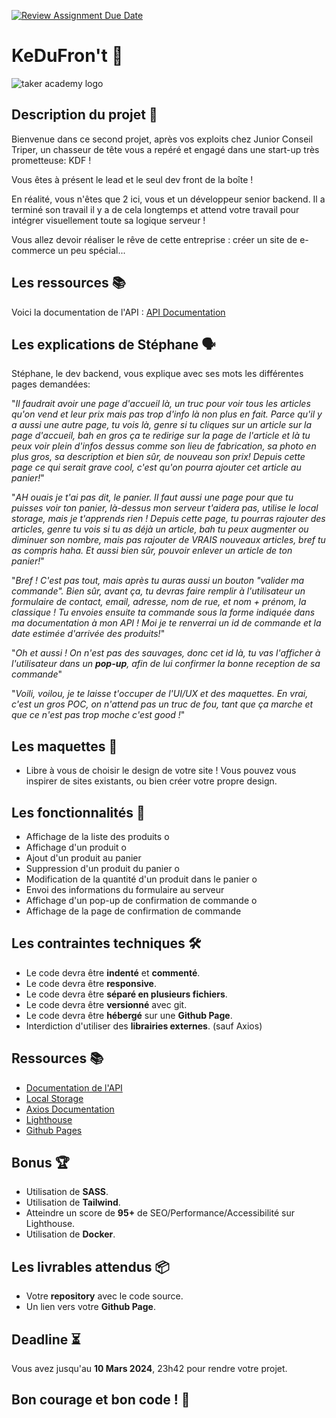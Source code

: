 [![Review Assignment Due Date](https://classroom.github.com/assets/deadline-readme-button-24ddc0f5d75046c5622901739e7c5dd533143b0c8e959d652212380cedb1ea36.svg)](https://classroom.github.com/a/26RZIaSE)
# KeDuFron't 🛒

![taker academy logo](https://github.com/Taker-Academy/KeDuFron-t/assets/86067803/597e2e8c-c815-45e0-a243-715dcee4a742)

## Description du projet 📄

Bienvenue dans ce second projet, après vos exploits chez Junior Conseil Triper, un chasseur de tête vous a repéré et engagé dans une start-up très prometteuse: KDF !

Vous êtes à présent le lead et le seul dev front de la boîte !

En réalité, vous n'êtes que 2 ici, vous et un développeur senior backend. Il a terminé son travail il y a de cela longtemps et attend votre travail pour intégrer visuellement toute sa logique serveur !

Vous allez devoir réaliser le rêve de cette entreprise : créer un site de e-commerce un peu spécial...


## Les ressources 📚

Voici la documentation de l'API : [API Documentation](./API%20documentation.md)

## Les explications de Stéphane 🗣️

Stéphane, le dev backend, vous explique avec ses mots les différentes pages demandées:


"*Il faudrait avoir une page d'accueil là, un truc pour voir tous les articles qu'on vend et leur prix mais pas trop d'info là non plus en fait. Parce qu'il y a aussi une autre page, tu vois là, genre si tu cliques sur un article sur la page d'accueil, bah en gros ça te redirige sur la page de l'article et là tu peux voir plein d'infos dessus comme son lieu de fabrication, sa photo en plus gros, sa description et bien sûr, de nouveau son prix! Depuis cette page ce qui serait grave cool, c'est qu'on pourra ajouter cet article au panier!*"

"*AH ouais je t'ai pas dit, le panier. Il faut aussi une page pour que tu puisses voir ton panier, là-dessus mon serveur t'aidera pas, utilise le local storage, mais je t'apprends rien ! Depuis cette page, tu pourras rajouter des articles, genre tu vois si tu as déjà un article, bah tu peux augmenter ou diminuer son nombre, mais pas rajouter de VRAIS nouveaux articles, bref tu as compris haha. Et aussi bien sûr, pouvoir enlever un article de ton panier!*"

"*Bref ! C'est pas tout, mais après tu auras aussi un bouton "valider ma commande". Bien sûr, avant ça, tu devras faire remplir à l'utilisateur un formulaire de contact, email, adresse, nom de rue, et nom + prénom, la classique ! Tu envoies ensuite ta commande sous la forme indiquée dans ma documentation à mon API ! Moi je te renverrai un id de commande et la date estimée d'arrivée des produits!*"

"*Oh et aussi ! On n'est pas des sauvages, donc cet id là, tu vas l'afficher à l'utilisateur dans un **pop-up**, afin de lui confirmer la bonne reception de sa commande*"

"*Voili, voilou, je te laisse t'occuper de l'UI/UX et des maquettes. En vrai, c'est un gros POC, on n'attend pas un truc de fou, tant que ça marche et que ce n'est pas trop moche c'est good !*"

## Les maquettes 📐

- Libre à vous de choisir le design de votre site ! Vous pouvez vous inspirer de sites existants, ou bien créer votre propre design.

## Les fonctionnalités 🧰

- Affichage de la liste des produits o
- Affichage d'un produit o
- Ajout d'un produit au panier
- Suppression d'un produit du panier o
- Modification de la quantité d'un produit dans le panier o
- Envoi des informations du formulaire au serveur
- Affichage d'un pop-up de confirmation de commande o
- Affichage de la page de confirmation de commande

## Les contraintes techniques 🛠️

- Le code devra être **indenté** et **commenté**.
- Le code devra être **responsive**.
- Le code devra être **séparé en plusieurs fichiers**.
- Le code devra être **versionné** avec git.
- Le code devra être **hébergé** sur une **Github Page**.
- Interdiction d'utiliser des **librairies externes**. (sauf Axios)

## Ressources 📚

- [Documentation de l'API](./API%20documentation.md)
- [Local Storage](https://developer.mozilla.org/fr/docs/Web/API/Window/localStorage)
- [Axios Documentation](https://axios-http.com/)
- [Lighthouse](https://developers.google.com/web/tools/lighthouse)
- [Github Pages](https://pages.github.com/)

## Bonus 🏆

- Utilisation de **SASS**.
- Utilisation de **Tailwind**.
- Atteindre un score de **95+** de SEO/Performance/Accessibilité sur Lighthouse.
- Utilisation de **Docker**.

## Les livrables attendus 📦

- Votre **repository** avec le code source.
- Un lien vers votre **Github Page**.

## Deadline ⏳

Vous avez jusqu'au **10 Mars 2024**, 23h42 pour rendre votre projet.

## Bon courage et bon code ! 💪
